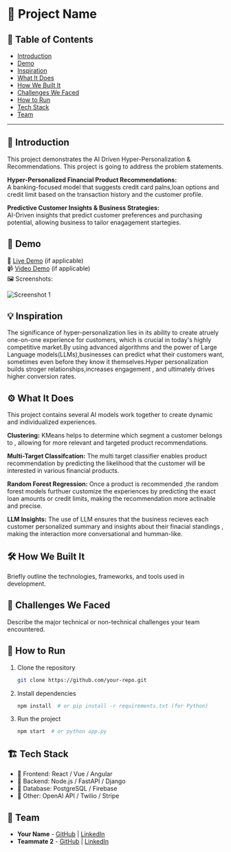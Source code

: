 # 🚀 Project Name

## 📌 Table of Contents
- [Introduction](#introduction)
- [Demo](#demo)
- [Inspiration](#inspiration)
- [What It Does](#what-it-does)
- [How We Built It](#how-we-built-it)
- [Challenges We Faced](#challenges-we-faced)
- [How to Run](#how-to-run)
- [Tech Stack](#tech-stack)
- [Team](#team)

---

## 🎯 Introduction
This project demonstrates the AI Driven Hyper-Personalization & Recommendations. This project is going to address the problem statements.

**Hyper-Personalized Financial Product Recommendations:**</br>
   A banking-focused model that suggests credit card palns,loan options and credit limit based on the transaction history and the customer profile.
   
**Predictive Customer Insights & Business Strategies:**</br>
   AI-Driven insights that predict customer preferences and purchasing potential, allowing business to tailor enagagement startegies.
   
## 🎥 Demo
🔗 [Live Demo](#) (if applicable)  
📹 [Video Demo](#) (if applicable)  
🖼️ Screenshots:

![Screenshot 1](link-to-image)

## 💡 Inspiration
The significance of hyper-personalization lies in its ability to create atruely one-on-one experience for customers, which is crucial in today's highly competitive market.By using advanced algorithms and the power of Large Language models(LLMs),businesses can predict what their customers want, sometimes even before they know it themselves.Hyper personalization builds stroger relationships,increases engagement , and ultimately drives higher conversion rates.

## ⚙️ What It Does
This project contains several AI models work together to create dynamic and individualized experiences.</br>

**Clustering:** KMeans helps to determine which segment a customer belongs to , allowing for more relevant and targeted product recommendations.</br>

**Multi-Target Classifcation:** The multi target classifier enables product recommendation by predicting the likelihood that the customer will be interested in various financial products.</br>

**Random Forest Regression:** Once a product is recommended ,the random forest models furthuer customize the experiences by predicting the exact loan amounts or credit limits, making the recommendation more actinable and precise.</br>

**LLM Insights:** The use of LLM ensures that the business recieves each customer  personalized summary and insights about their finacial standings , making the interaction more conversational and humman-like. 

## 🛠️ How We Built It
Briefly outline the technologies, frameworks, and tools used in development.

## 🚧 Challenges We Faced
Describe the major technical or non-technical challenges your team encountered.

## 🏃 How to Run
1. Clone the repository  
   ```sh
   git clone https://github.com/your-repo.git
   ```
2. Install dependencies  
   ```sh
   npm install  # or pip install -r requirements.txt (for Python)
   ```
3. Run the project  
   ```sh
   npm start  # or python app.py
   ```

## 🏗️ Tech Stack
- 🔹 Frontend: React / Vue / Angular
- 🔹 Backend: Node.js / FastAPI / Django
- 🔹 Database: PostgreSQL / Firebase
- 🔹 Other: OpenAI API / Twilio / Stripe

## 👥 Team
- **Your Name** - [GitHub](#) | [LinkedIn](#)
- **Teammate 2** - [GitHub](#) | [LinkedIn](#)
